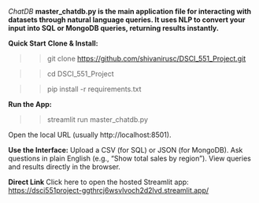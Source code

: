 *ChatDB*
**master_chatdb.py is the main application file for interacting with datasets through natural language queries. It uses NLP to convert your input into SQL or MongoDB queries, returning results instantly.**

**Quick Start**
**Clone & Install:**

>> git clone https://github.com/shivanirusc/DSCI_551_Project.git

>> cd DSCI_551_Project

>> pip install -r requirements.txt

**Run the App:**

>>streamlit run master_chatdb.py

Open the local URL (usually http://localhost:8501).

**Use the Interface:**
Upload a CSV (for SQL) or JSON (for MongoDB).
Ask questions in plain English (e.g., “Show total sales by region”).
View queries and results directly in the browser.

**Direct Link**
Click here to open the hosted Streamlit app: https://dsci551project-ggthrcj6wsvlvoch2d2lvd.streamlit.app/

